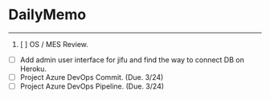 # DailyMemo

---

1. [ ] OS / MES Review.
+  [ ] Add admin user interface for jifu and find the way to connect DB on Heroku.
+  [ ] Project Azure DevOps Commit. (Due. 3/24)
+  [ ] Project Azure DevOps Pipeline. (Due. 3/24)
